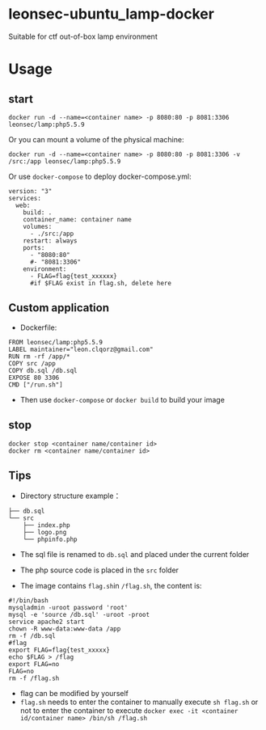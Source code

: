 # leonsec-ubuntu_lamp-docker
Suitable for ctf out-of-box lamp environment

# Usage 
## start
```
docker run -d --name=<container name> -p 8080:80 -p 8081:3306 leonsec/lamp:php5.5.9
```
Or you can mount a volume of the physical machine:
```
docker run -d --name=<container name> -p 8080:80 -p 8081:3306 -v /src:/app leonsec/lamp:php5.5.9
```

Or use `docker-compose` to deploy
docker-compose.yml:
```
version: "3"
services:
  web:
    build: .
    container_name: container name
    volumes:
      - ./src:/app
    restart: always
    ports:
      - "8080:80"
      #- "8081:3306"
    environment:
      - FLAG=flag{test_xxxxxx}
      #if $FLAG exist in flag.sh, delete here
```
## Custom application
* Dockerfile:

```
FROM leonsec/lamp:php5.5.9
LABEL maintainer="leon.clqorz@gmail.com"
RUN rm -rf /app/*
COPY src /app
COPY db.sql /db.sql
EXPOSE 80 3306
CMD ["/run.sh"]
```
* Then use `docker-compose` or `docker build` to build your image

## stop
```
docker stop <container name/container id>
docker rm <container name/container id>
```
## Tips
* Directory structure example：
```
├── db.sql
└── src
    ├── index.php
    ├── logo.png
    └── phpinfo.php
```

* The sql file is renamed to `db.sql` and placed under the current folder

* The php source code is placed in the `src` folder

* The image contains `flag.sh`in `/flag.sh`, the content is:


```
#!/bin/bash
mysqladmin -uroot password 'root'
mysql -e 'source /db.sql' -uroot -proot
service apache2 start
chown -R www-data:www-data /app
rm -f /db.sql
#flag
export FLAG=flag{test_xxxxx}
echo $FLAG > /flag
export FLAG=no
FLAG=no
rm -f /flag.sh

```

*  flag can be modified by yourself
* `flag.sh` needs to enter the container to manually execute `sh flag.sh` or not to enter the container to execute `docker exec -it <container id/container name> /bin/sh /flag.sh`

